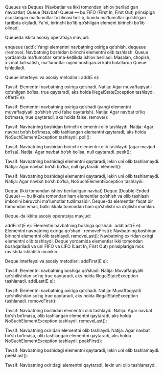 Queues va Deques (Navbatlar va Ikki tomondan ishlov beriladigan navbatlar)
Queue (Navbat)
Queue — bu FIFO (First In, First Out) prinsipiga asoslangan ma'lumotlar tuzilmasi bo‘lib, bunda ma'lumotlar qo‘shilgan tartibda o‘qiladi. Ya'ni, birinchi bo‘lib qo‘shilgan element birinchi bo‘lib olinadi.

Queueda ikkita asosiy operatsiya mavjud:

enqueue (add): Yangi elementni navbatning oxiriga qo‘shish.
dequeue (remove): Navbatning boshidan birinchi elementni olib tashlash.
Queue yordamida ma'lumotlar ketma-ketlikda ishlov beriladi. Masalan, chopish, xizmat ko‘rsatish, ma'lumotlar oqimi boshqaruvi kabi holatlarda Queue ishlatiladi.

Queue interfeysi va asosiy metodlari:
add(E e):

Tavsif: Elementni navbatning oxiriga qo‘shadi.
Natija: Agar muvaffaqiyatli qo‘shilgan bo‘lsa, true qaytaradi, aks holda IllegalStateException tashlaydi.
offer(E e):

Tavsif: Elementni navbatning oxiriga qo‘shadi (yangi elementni muvaffaqiyatli qo‘shish yoki false qaytarish).
Natija: Agar navbat to‘liq bo‘lmasa, true qaytaradi, aks holda false.
remove():

Tavsif: Navbatning boshidan birinchi elementni olib tashlaydi.
Natija: Agar navbat bo‘sh bo‘lmasa, olib tashlangan elementni qaytaradi, aks holda NoSuchElementException tashlaydi.
poll():

Tavsif: Navbatning boshidan birinchi elementni olib tashlaydi (agar mavjud bo‘lsa).
Natija: Agar navbat bo‘sh bo‘lsa, null qaytaradi.
peek():

Tavsif: Navbatning boshidagi elementni qaytaradi, lekin uni olib tashlamaydi.
Natija: Agar navbat bo‘sh bo‘lsa, null qaytaradi.
element():

Tavsif: Navbatning boshidagi elementni qaytaradi, lekin uni olib tashlamaydi.
Natija: Agar navbat bo‘sh bo‘lsa, NoSuchElementException tashlaydi.

Deque (Ikki tomondan ishlov beriladigan navbat)
Deque (Double-Ended Queue) — bu ikkala tomondan ham elementlar qo‘shish va olib tashlash imkonini beruvchi ma'lumotlar tuzilmasidir. Deque-da elementlar faqat bir tomondan emas, balki ikkala tomondan ham qo‘shilishi va o‘qilishi mumkin.

Deque-da ikkita asosiy operatsiya mavjud:

addFirst(E e): Elementni navbatning boshiga qo‘shadi.
addLast(E e): Elementni navbatning oxiriga qo‘shadi.
removeFirst(): Navbatning boshidan birinchi elementni olib tashlaydi.
removeLast(): Navbatning oxiridan oxirgi elementni olib tashlaydi.
Deque yordamida elementlar ikki tomondan boshqariladi va uni FIFO va LIFO (Last In, First Out) prinsiplariga mos ravishda ishlatish mumkin.

Deque interfeysi va asosiy metodlari:
addFirst(E e):

Tavsif: Elementni navbatning boshiga qo‘shadi.
Natija: Muvaffaqiyatli qo‘shilishdan so‘ng true qaytaradi, aks holda IllegalStateException tashlanadi.
addLast(E e):

Tavsif: Elementni navbatning oxiriga qo‘shadi.
Natija: Muvaffaqiyatli qo‘shilishdan so‘ng true qaytaradi, aks holda IllegalStateException tashlanadi.
removeFirst():

Tavsif: Navbatning boshidan elementni olib tashlaydi.
Natija: Agar navbat bo‘sh bo‘lmasa, olib tashlangan elementni qaytaradi, aks holda NoSuchElementException tashlaydi.
removeLast():

Tavsif: Navbatning oxiridan elementni olib tashlaydi.
Natija: Agar navbat bo‘sh bo‘lmasa, olib tashlangan elementni qaytaradi, aks holda NoSuchElementException tashlaydi.
peekFirst():

Tavsif: Navbatning boshidagi elementni qaytaradi, lekin uni olib tashlamaydi.
peekLast():

Tavsif: Navbatning oxiridagi elementni qaytaradi, lekin uni olib tashlamaydi.